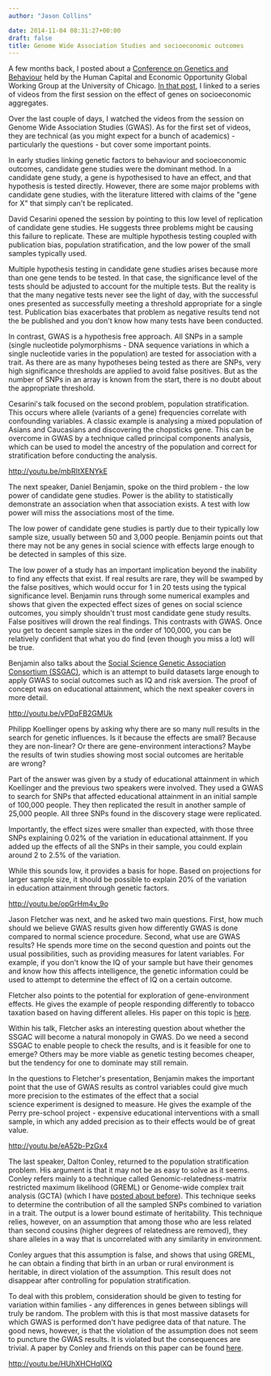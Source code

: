 ```yaml
---
author: "Jason Collins"

date: 2014-11-04 08:31:27+00:00
draft: false
title: Genome Wide Association Studies and socioeconomic outcomes
---
```


A few months back, I posted about a [Conference on Genetics and Behaviour](https://hceconomics.uchicago.edu/events/conference-genetics-and-behavior) held by the Human Capital and Economic Opportunity Global Working Group at the University of Chicago. [In that post](https://www.jasoncollins.blog/genes-and-socioeconomic-aggregates/), I linked to a series of videos from the first session on the effect of genes on socioeconomic aggregates.

Over the last couple of days, I watched the videos from the session on Genome Wide Association Studies (GWAS). As for the first set of videos, they are technical (as you might expect for a bunch of academics) - particularly the questions - but cover some important points.

In early studies linking genetic factors to behaviour and socioeconomic outcomes, candidate gene studies were the dominant method. In a candidate gene study, a gene is hypothesised to have an effect, and that hypothesis is tested directly. However, there are some major problems with candidate gene studies, with the literature littered with claims of the "gene for X" that simply can't be replicated.

David Cesarini opened the session by pointing to this low level of replication of candidate gene studies. He suggests three problems might be causing this failure to replicate. These are multiple hypothesis testing coupled with publication bias, population stratification, and the low power of the small samples typically used.

Multiple hypothesis testing in candidate gene studies arises because more than one gene tends to be tested. In that case, the significance level of the tests should be adjusted to account for the multiple tests. But the reality is that the many negative tests never see the light of day, with the successful ones presented as successfully meeting a threshold appropriate for a single test. Publication bias exacerbates that problem as negative results tend not the be published and you don't know how many tests have been conducted.

In contrast, GWAS is a hypothesis free approach. All SNPs in a sample (single nucleotide polymorphisms - DNA sequence variations in which a single nucleotide varies in the population) are tested for association with a trait. As there are as many hypotheses being tested as there are SNPs, very high significance thresholds are applied to avoid false positives. But as the number of SNPs in an array is known from the start, there is no doubt about the appropriate threshold.

Cesarini's talk focused on the second problem, population stratification. This occurs where allele (variants of a gene) frequencies correlate with confounding variables. A classic example is analysing a mixed population of Asians and Caucasians and discovering the chopsticks gene. This can be overcome in GWAS by a technique called principal components analysis, which can be used to model the ancestry of the population and correct for stratification before conducting the analysis.

http://youtu.be/mbRItXENYkE

The next speaker, Daniel Benjamin, spoke on the third problem - the low power of candidate gene studies. Power is the ability to statistically demonstrate an association when that association exists. A test with low power will miss the associations most of the time.

The low power of candidate gene studies is partly due to their typically low sample size, usually between 50 and 3,000 people. Benjamin points out that there may not be any genes in social science with effects large enough to be detected in samples of this size.

The low power of a study has an important implication beyond the inability to find any effects that exist. If real results are rare, they will be swamped by the false positives, which would occur for 1 in 20 tests using the typical significance level. Benjamin runs through some numerical examples and shows that given the expected effect sizes of genes on social science outcomes, you simply shouldn't trust most candidate gene study results. False positives will drown the real findings. This contrasts with GWAS. Once you get to decent sample sizes in the order of 100,000, you can be relatively confident that what you do find (even though you miss a lot) will be true.

Benjamin also talks about the [Social Science Genetic Association Consortium (SSGAC)](http://www.ssgac.org/), which is an attempt to build datasets large enough to apply GWAS to social outcomes such as IQ and risk aversion. The proof of concept was on educational attainment, which the next speaker covers in more detail.

http://youtu.be/vPDqFB2GMUk

Philipp Koellinger opens by asking why there are so many null results in the search for genetic influences. Is it because the effects are small? Because they are non-linear? Or there are gene-environment interactions? Maybe the results of twin studies showing most social outcomes are heritable are wrong?

Part of the answer was given by a study of educational attainment in which Koellinger and the previous two speakers were involved. They used a GWAS to search for SNPs that affected educational attainment in an initial sample of 100,000 people. They then replicated the result in another sample of 25,000 people. All three SNPs found in the discovery stage were replicated.

Importantly, the effect sizes were smaller than expected, with those three SNPs explaining 0.02% of the variation in educational attainment. If you added up the effects of all the SNPs in their sample, you could explain around 2 to 2.5% of the variation.

While this sounds low, it provides a basis for hope. Based on projections for larger sample size, it should be possible to explain 20% of the variation in education attainment through genetic factors.

http://youtu.be/opGrHm4v_9o

Jason Fletcher was next, and he asked two main questions. First, how much should we believe GWAS results given how differently GWAS is done compared to normal science procedure. Second, what use are GWAS results? He spends more time on the second question and points out the usual possibilities, such as providing measures for latent variables. For example, if you don't know the IQ of your sample but have their genomes and know how this affects intelligence, the genetic information could be used to attempt to determine the effect of IQ on a certain outcome.

Fletcher also points to the potential for exploration of gene-environment effects. He gives the example of people responding differently to tobacco taxation based on having different alleles. His paper on this topic is [here](http://www.plosone.org/article/info%3Adoi%2F10.1371%2Fjournal.pone.0050576).

Within his talk, Fletcher asks an interesting question about whether the SSGAC will become a natural monopoly in GWAS. Do we need a second SSGAC to enable people to check the results, and is it feasible for one to emerge? Others may be more viable as genetic testing becomes cheaper, but the tendency for one to dominate may still remain.

In the questions to Fletcher's presentation, Benjamin makes the important point that the use of GWAS results as control variables could give much more precision to the estimates of the effect that a social science experiment is designed to measure. He gives the example of the Perry pre-school project - expensive educational interventions with a small sample, in which any added precision as to their effects would be of great value.

http://youtu.be/eA52b-PzGx4

The last speaker, Dalton Conley, returned to the population stratification problem. His argument is that it may not be as easy to solve as it seems. Conley refers mainly to a technique called Genomic-relatedness-matrix restricted maximum likelihood (GREML) or Genome-wide complex trait analysis (GCTA) (which I have [posted about before](https://www.jasoncollins.blog/the-genetic-architecture-of-economic-and-political-preferences/)). This technique seeks to determine the contribution of all the sampled SNPs combined to variation in a trait. The output is a lower bound estimate of heritability. This technique relies, however, on an assumption that among those who are less related than second cousins (higher degrees of relatedness are removed), they share alleles in a way that is uncorrelated with any similarity in environment.

Conley argues that this assumption is false, and shows that using GREML, he can obtain a finding that birth in an urban or rural environment is heritable, in direct violation of the assumption. This result does not disappear after controlling for population stratification.

To deal with this problem, consideration should be given to testing for variation within families - any differences in genes between siblings will truly be random. The problem with this is that most massive datasets for which GWAS is performed don't have pedigree data of that nature. The good news, however, is that the violation of the assumption does not seem to puncture the GWAS results. It is violated but the consequences are trivial. A paper by Conley and friends on this paper can be found [here](http://www.nature.com/jhg/journal/v59/n6/full/jhg201414a.html).

http://youtu.be/HUhXHCHqIXQ
